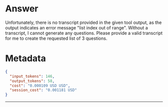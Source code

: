 # Answer

Unfortunately, there is no transcript provided in the given tool output, as the output indicates an error message "list index out of range". Without a transcript, I cannot generate any questions. Please provide a valid transcript for me to create the requested list of 3 questions.

# Metadata

```json
{
  "input_tokens": 146,
  "output_tokens": 58,
  "cost": "0.000109 USD USD",
  "session_cost": "0.001181 USD"
}
```

-----
